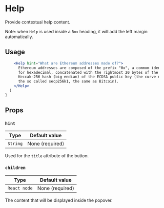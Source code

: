 # Help

Provide contextual help content.

Note: when `Help` is used inside a `Box` heading, it will add the left margin automatically.

## Usage

```jsx
    <Help hint="What are Ethereum addresses made of?">
      Ethereum addresses are composed of the prefix "0x", a common identifier
      for hexadecimal, concatenated with the rightmost 20 bytes of the
      Keccak-256 hash (big endian) of the ECDSA public key (the curve used is
      the so called secp256k1, the same as Bitcoin).
    </Help>
  )
}
```

## Props

### `hint`

| Type     | Default value   |
| -------- | --------------- |
| `String` | None (required) |

Used for the `title` attribute of the button.

### `children`

| Type         | Default value   |
| ------------ | --------------- |
| `React node` | None (required) |

The content that will be displayed inside the popover.

